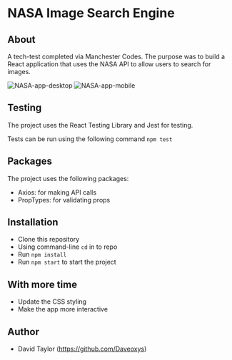 # NASA Image Search Engine

## About

A tech-test completed via Manchester Codes. The purpose was to build a React application that uses the NASA API to allow users to search for images.

![NASA-app-desktop](https://user-images.githubusercontent.com/90399346/154102650-66ef99a4-66de-4edc-914d-03092648092c.png)
![NASA-app-mobile](https://user-images.githubusercontent.com/90399346/154102695-8677f8e0-7282-48ea-8378-cc7abb1372ef.png)

## Testing

The project uses the React Testing Library and Jest for testing.

Tests can be run using the following command `npm test`

## Packages

The project uses the following packages:

- Axios: for making API calls
- PropTypes: for validating props

## Installation

- Clone this repository
- Using command-line `cd` in to repo
- Run `npm install`
- Run `npm start` to start the project

## With more time

- Update the CSS styling
- Make the app more interactive

## Author

- David Taylor (https://github.com/Daveoxys)
